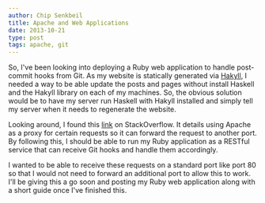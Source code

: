 ```yaml
---
author: Chip Senkbeil
title: Apache and Web Applications
date: 2013-10-21
type: post
tags: apache, git
---
```


So, I've been looking into deploying a Ruby web application to handle
post-commit hooks from Git. As my website is statically generated via
[Hakyll](http://jaspervdj.be/hakyll/), I needed a way to be able update the
posts and pages without install Haskell and the Hakyll library on each of my
machines. So, the obvious solution would be to have my server run Haskell with
Hakyll installed and simply tell my server when it needs to regenerate the
website.

Looking around, I found this 
[link](http://stackoverflow.com/questions/3057090/running-ruby-app-on-apache)
on StackOverflow. It details using Apache as a proxy for certain requests so
it can forward the request to another port. By following this, I should be able
to run my Ruby application as a RESTful service that can receive Git hooks
and handle them accordingly.

I wanted to be able to receive these requests on a standard port like port 80 so
that I would not need to forward an additional port to allow this to work. I'll
be giving this a go soon and posting my Ruby web application along with a short
guide once I've finished this.


